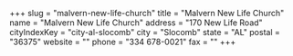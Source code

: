 +++
slug = "malvern-new-life-church"
title = "Malvern New Life Church"
name = "Malvern New Life Church"
address = "170 New Life Road"
cityIndexKey = "city-al-slocomb"
city = "Slocomb"
state = "AL"
postal = "36375"
website = ""
phone = "334 678-0021"
fax = ""
+++
